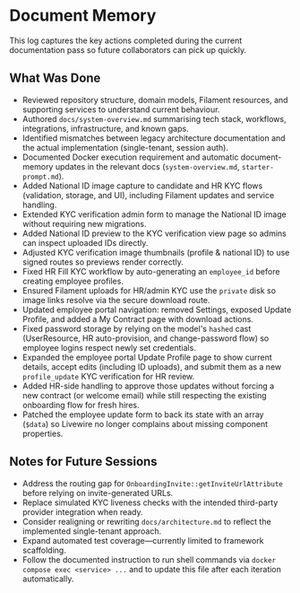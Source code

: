 # Document Memory

This log captures the key actions completed during the current documentation pass so future collaborators can pick up quickly.

## What Was Done
- Reviewed repository structure, domain models, Filament resources, and supporting services to understand current behaviour.
- Authored `docs/system-overview.md` summarising tech stack, workflows, integrations, infrastructure, and known gaps.
- Identified mismatches between legacy architecture documentation and the actual implementation (single-tenant, session auth).
- Documented Docker execution requirement and automatic document-memory updates in the relevant docs (`system-overview.md`, `starter-prompt.md`).
- Added National ID image capture to candidate and HR KYC flows (validation, storage, and UI), including Filament updates and service handling.
- Extended KYC verification admin form to manage the National ID image without requiring new migrations.
- Added National ID preview to the KYC verification view page so admins can inspect uploaded IDs directly.
- Adjusted KYC verification image thumbnails (profile & national ID) to use signed routes so previews render correctly.
- Fixed HR Fill KYC workflow by auto-generating an `employee_id` before creating employee profiles.
- Ensured Filament uploads for HR/admin KYC use the `private` disk so image links resolve via the secure download route.
- Updated employee portal navigation: removed Settings, exposed Update Profile, and added a My Contract page with download actions.
- Fixed password storage by relying on the model's `hashed` cast (UserResource, HR auto-provision, and change-password flow) so employee logins respect newly set credentials.
- Expanded the employee portal Update Profile page to show current details, accept edits (including ID uploads), and submit them as a new `profile_update` KYC verification for HR review.
- Added HR-side handling to approve those updates without forcing a new contract (or welcome email) while still respecting the existing onboarding flow for fresh hires.
- Patched the employee update form to back its state with an array (`$data`) so Livewire no longer complains about missing component properties.

## Notes for Future Sessions
- Address the routing gap for `OnboardingInvite::getInviteUrlAttribute` before relying on invite-generated URLs.
- Replace simulated KYC liveness checks with the intended third-party provider integration when ready.
- Consider realigning or rewriting `docs/architecture.md` to reflect the implemented single-tenant approach.
- Expand automated test coverage—currently limited to framework scaffolding.
- Follow the documented instruction to run shell commands via `docker compose exec <service> ...` and to update this file after each iteration automatically.
